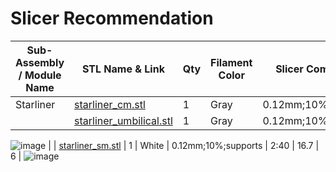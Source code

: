 # Slicer Recommendation 

|  **Sub-Assembly / Module Name** | **STL Name & Link** | **Qty** | **Filament Color** | **Slicer Comments** | **Approx Print Time [h:mm]** | **Approx Filament Used [g]** | **Approx Filament Used [m]** |
| ---- | --- | --- | --- | --- | --- | --- | --- |
| Starliner | [starliner_cm.stl](https://github.com/ISS-Mimic/Mimic/blob/main/3D_Printing/Visiting_Vehicles/Starliner/starliner_cm.stl) | 1 | Gray | 0.12mm;10%;supports | 2:10 | 14 | 4.7 |
|  | [starliner_umbilical.stl]() | 1 | Gray | 0.12mm;10%;supports | - | - | - |
![image](https://user-images.githubusercontent.com/58833710/200056777-d532bba6-9362-4498-ba0b-349be6a27d9c.png)
|  | [starliner_sm.stl](https://github.com/ISS-Mimic/Mimic/blob/main/3D_Printing/Visiting_Vehicles/Starliner/starliner_sm.stl) | 1 | White | 0.12mm;10%;supports | 2:40 | 16.7 | 6 |
![image](https://user-images.githubusercontent.com/58833710/200057400-974dca50-4e46-41bc-b360-9fdafd4c1fb1.png)
